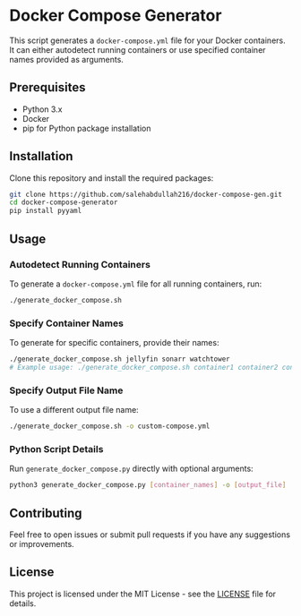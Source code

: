 # Docker Compose Generator

This script generates a `docker-compose.yml` file for your Docker containers. It can either autodetect running containers or use specified container names provided as arguments.

## Prerequisites

- Python 3.x
- Docker
- pip for Python package installation

## Installation

Clone this repository and install the required packages:

```bash
git clone https://github.com/salehabdullah216/docker-compose-gen.git
cd docker-compose-generator
pip install pyyaml
```

## Usage

### Autodetect Running Containers

To generate a `docker-compose.yml` file for all running containers, run:

```bash
./generate_docker_compose.sh
```

### Specify Container Names

To generate for specific containers, provide their names:

```bash
./generate_docker_compose.sh jellyfin sonarr watchtower
# Example usage: ./generate_docker_compose.sh container1 container2 container3
```

### Specify Output File Name

To use a different output file name:

```bash
./generate_docker_compose.sh -o custom-compose.yml
```

### Python Script Details

Run `generate_docker_compose.py` directly with optional arguments:

```bash
python3 generate_docker_compose.py [container_names] -o [output_file]
```

## Contributing

Feel free to open issues or submit pull requests if you have any suggestions or improvements.

## License

This project is licensed under the MIT License - see the [LICENSE](LICENSE) file for details.
